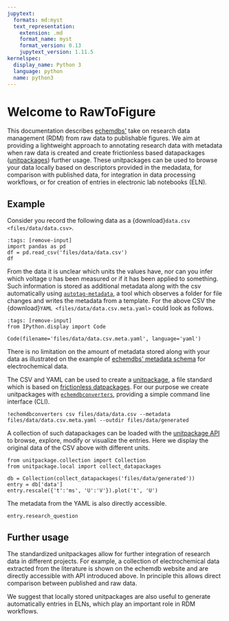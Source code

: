```yaml
---
jupytext:
  formats: md:myst
  text_representation:
    extension: .md
    format_name: myst
    format_version: 0.13
    jupytext_version: 1.11.5
kernelspec:
  display_name: Python 3
  language: python
  name: python3
---
```

# Welcome to RawToFigure

This documentation describes [echemdbs'](https://github.com/echemdb) take on research data management (RDM) from raw data to publishable figures.
We aim at providing a lightweight approach to annotating research data with metadata when raw data is created and create frictionless based datapackages ([unitpackages](https://echemdb.github.io/unitpackage/)) further usage.
These unitpackages can be used to browse your data locally based on descriptors provided in the medadata, for comparison with published data, for integration in data processing workflows, or for creation of entries in electronic lab notebooks (ELN).

## Example

Consider you record the following data as a {download}`data.csv <files/data/data.csv>`.

```{code-cell} ipython3
:tags: [remove-input]
import pandas as pd
df = pd.read_csv('files/data/data.csv')
df
```

From the data it is unclear which units the values have, nor can you infer which voltage `U` has been measured or if it has been applied to something.
Such information is stored as additional metadata along with the csv automatically using [`autotag-metadata`](https://echemdb.github.io/autotag-metadata/), a tool which observes a folder for file changes and writes the metadata from a template.
For the above CSV the {download}`YAML <files/data/data.csv.meta.yaml>` could look as follows.

```{code-cell} ipython3
:tags: [remove-input]
from IPython.display import Code

Code(filename='files/data/data.csv.meta.yaml', language='yaml')
```

There is no limitation on the amount of metadata stored along with your data as illustrated on the example of [echemdbs' metadata schema](https://github.com/echemdb/metadata-schema/blob/main/examples/file_schemas/autotag.yaml) for electrochemical data.

The CSV and YAML can be used to create a [unitpackage](https://echemdb.github.io/unitpackage/usage/unitpackage.html), a file standard which is based on [frictionless datpackages](https://framework.frictionlessdata.io/). For our purpose we create unitpackages with [`echemdbconverters`](https://echemdb.github.io/unitpackage/usage/echemdb-converters.html), providing a simple command line interface (CLI).

```{code-cell} ipython3
!echemdbconverters csv files/data/data.csv --metadata files/data/data.csv.meta.yaml --outdir files/data/generated
```

A collection of such datapackages can be loaded with the [unitpackage API](https://echemdb.github.io/unitpackage/usage/local_collection.html) to browse, explore, modify or visualize the entries. Here we display the original data of the CSV above with different units.

```{code-cell} ipython3
from unitpackage.collection import Collection
from unitpackage.local import collect_datapackages

db = Collection(collect_datapackages('files/data/generated'))
entry = db['data']
entry.rescale({'t':'ms', 'U':'V'}).plot('t', 'U')
```

The metadata from the YAML is also directly accessible.

```{code-cell} ipython3
entry.research_question
```

## Further usage

The standardized unitpackages allow for further integration of research data in different projects. For example, a collection of electrochemical data extracted from the literature is shown on the echemdb website and are directly accessible with API introduced above. In principle this allows direct comparison between published and raw data.

We suggest that locally stored unitpackages are also useful to generate automatically entries in ELNs, which play an important role in RDM workflows.

```{tableofcontents}
```
